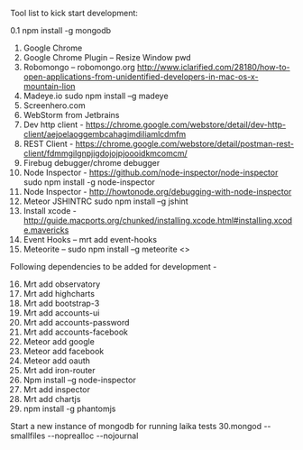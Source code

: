 Tool list to kick start development:

0.1 npm install -g mongodb

1.	Google Chrome
2.	Google Chrome Plugin – Resize Window pwd
3.	Robomongo – robomongo.org
http://www.iclarified.com/28180/how-to-open-applications-from-unidentified-developers-in-mac-os-x-mountain-lion 
4.	Madeye.io sudo npm install –g madeye
5.	Screenhero.com
6.	WebStorm from Jetbrains
7.	Dev http client - https://chrome.google.com/webstore/detail/dev-http-client/aejoelaoggembcahagimdiliamlcdmfm 
8.	REST Client - https://chrome.google.com/webstore/detail/postman-rest-client/fdmmgilgnpjigdojojpjoooidkmcomcm/ 
9.	Firebug debugger/chrome debugger
10.	Node Inspector - https://github.com/node-inspector/node-inspector sudo npm install -g node-inspector
11.	Node Inspector - http://howtonode.org/debugging-with-node-inspector
12.	Meteor JSHINTRC sudo npm install –g jshint
13.	Install xcode - http://guide.macports.org/chunked/installing.xcode.html#installing.xcode.mavericks 
14.	Event Hooks – mrt add event-hooks
15.	Meteorite – sudo npm install –g meteorite <<Used to install and run meteor app using atmosphere packages>>



Following dependencies to be added for development -

16.	Mrt add observatory
17.	Mrt add highcharts
18.	Mrt add bootstrap-3
19.	Mrt add accounts-ui
20.	Mrt add accounts-password
21.	Mrt add accounts-facebook
22.	Meteor add google
23.	Meteor add facebook
24.	Meteor add oauth
25.	Mrt add iron-router
26.	Npm install –g node-inspector
27.	Mrt add inspector
28.	Mrt add chartjs
29. npm install -g phantomjs

Start a new instance of mongodb for running laika tests
30.mongod --smallfiles --noprealloc --nojournal